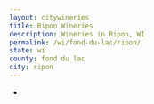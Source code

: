 ```yaml
---
layout: citywineries
title: Ripon Wineries
description: Wineries in Ripon, WI
permalink: /wi/fond-du-lac/ripon/
state: wi
county: fond du lac
city: ripon
---
```

-
